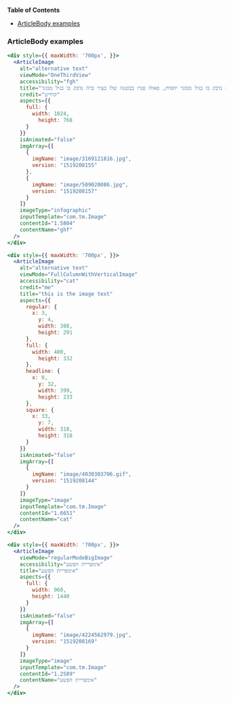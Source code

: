 <!-- START doctoc generated TOC please keep comment here to allow auto update -->
<!-- DON'T EDIT THIS SECTION, INSTEAD RE-RUN doctoc TO UPDATE -->
**Table of Contents**

- [ArticleBody examples](#articlebody-examples)

<!-- END doctoc generated TOC please keep comment here to allow auto update -->

### ArticleBody examples


```jsx
<div style={{ maxWidth: '700px', }}>
  <ArticleImage 
    alt="alternative text"
    viewMode="OneThirdView"
    accessibility="fgh"
    title="חיידק הקפה נדבק בו בגיל מבוגר יחסית, פאולו פנרו בבוטגה שלו בעיר ברה נדבק בו בגיל מבוגר"
    credit="קרדיט"
    aspects={{
      full: {
        width: 1024,
          height: 768
      }
    }}
    isAnimated="false"
    imgArray={[
      {
        imgName: "image/3169121816.jpg",
        version: "1519208155"
      },
      {
        imgName: "image/509020086.jpg",
        version: "1519208157"
      }
    ]}
    imageType="infographic"
    inputTemplate="com.tm.Image"
    contentId="1.5804"
    contentName="ghf"
  />
</div>
```
```jsx
<div style={{ maxWidth: '700px', }}>
  <ArticleImage 
    alt="alternative text"
    viewMode="FullColumnWithVerticalImage"
    accessibility="cat"
    credit="me"
    title="this is the image text"
    aspects={{
      regular: {
        x: 3,
          y: 4,
          width: 388,
          height: 291
      },
      full: {
        width: 400,
          height: 332
      },
      headline: {
        x: 0,
          y: 32,
          width: 399,
          height: 233
      },
      square: {
        x: 33,
          y: 7,
          width: 318,
          height: 318
      }
    }}
    isAnimated="false"
    imgArray={[
      {
        imgName: "image/4030303706.gif",
        version: "1519208144"
      }
    ]}
    imageType="image"
    inputTemplate="com.tm.Image"
    contentId="1.6651"
    contentName="cat"
  />
</div>
```
```jsx
<div style={{ maxWidth: '700px', }}>
  <ArticleImage 
    viewMode="regularModeBigImage"
    accessibility="אימפריית הפשע"
    title="אימפריית הפשע"
    aspects={{
      full: {
        width: 960,
        height: 1440
      }
    }}
    isAnimated="false"
    imgArray={[
      {
        imgName: "image/4224562979.jpg",
        version: "1519208169"
      }
    ]}
    imageType="image"
    inputTemplate="com.tm.Image"
    contentId="1.2589"
    contentName="אימפריית הפשע"
  />
</div>
```
